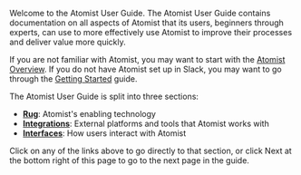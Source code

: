 Welcome to the Atomist User Guide.  The Atomist User Guide contains
documentation on all aspects of Atomist that its users, beginners
through experts, can use to more effectively use Atomist to improve
their processes and deliver value more quickly.

If you are not familiar with Atomist, you may want to start with
the [Atomist Overview][overview].  If you do not have Atomist set up
in Slack, you may want to go through
the [Getting Started][getting-started] guide.

[overview]: /index.md
[getting-started]: /getting-started/index.md

The Atomist User Guide is split into three sections:

-   [**Rug**][rug]: Atomist's enabling technology
-   [**Integrations**][integrations]: External platforms and tools that Atomist works with
-   [**Interfaces**][interfaces]: How users interact with Atomist

[rug]: rug/index.md
[integrations]: integrations/index.md
[interfaces]: interfaces/index.md

Click on any of the links above to go directly to that section, or
click Next at the bottom right of this page to go to the next page in
the guide.
